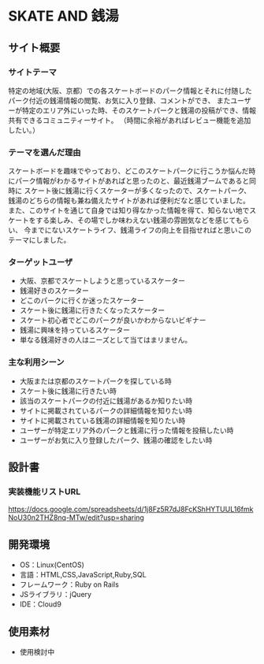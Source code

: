 # SKATE AND 銭湯
## サイト概要
### サイトテーマ
特定の地域(大阪、京都）での各スケートボードのパーク情報とそれに付随したパーク付近の銭湯情報の閲覧、お気に入り登録、コメントができ、
またユーザーが特定のエリア外にいった時、そのスケートパークと銭湯の投稿ができ、情報共有できるコミュニティーサイト。
（時間に余裕があればレビュー機能を追加したい。）

### テーマを選んだ理由
スケートボードを趣味でやっており、どこのスケートパークに行こうか悩んだ時にパーク情報がわかるサイトがあればと思ったのと、最近銭湯ブームであると同時に
スケート後に銭湯に行くスケーターが多くなったので、スケートパーク、銭湯のどちらの情報も兼ね備えたサイトがあれば便利だなと感じていました。
また、このサイトを通じて自身では知り得なかった情報を得て、知らない地でスケートをする楽しみ、その場でしか味わえない銭湯の雰囲気などを感じてもらい、
今までにないスケートライフ、銭湯ライフの向上を目指せればと思いこのテーマにしました。

### ターゲットユーザ
- 大阪、京都でスケートしようと思っているスケーター
- 銭湯好きのスケーター
- どこのパークに行くか迷ったスケーター
- スケート後に銭湯に行きたくなったスケーター
- スケート初心者でどこのパークが良いかわからないビギナー
- 銭湯に興味を持っているスケーター
- 単なる銭湯好きの人はニーズとして当てはまリません。

### 主な利用シーン
- 大阪または京都のスケートパークを探している時
- スケート後に銭湯に行きたい時
- 該当のスケートパークの付近に銭湯があるか知りたい時
- サイトに掲載されているパークの詳細情報を知りたい時
- サイトに掲載されている銭湯の詳細情報を知りたい時
- ユーザーが特定エリア外のパークと銭湯に行った情報を投稿したい時
- ユーザーがお気に入り登録したパーク、銭湯の確認をしたい時


## 設計書
### 実装機能リストURL
https://docs.google.com/spreadsheets/d/1j8Fz5R7dJ8FcKShHYTUUL16fmkNoU30n2THZ8nq-MTw/edit?usp=sharing

## 開発環境
- OS：Linux(CentOS)
- 言語：HTML,CSS,JavaScript,Ruby,SQL
- フレームワーク：Ruby on Rails
- JSライブラリ：jQuery
- IDE：Cloud9

## 使用素材
- 使用検討中
<!--- 外部サービスの画像素材・音声素材を使用した場合は、必ずサービス名とURLを明記してください。-->
<!--- 使用しない場合は、使用素材の項目をREADMEから削除してください。-->